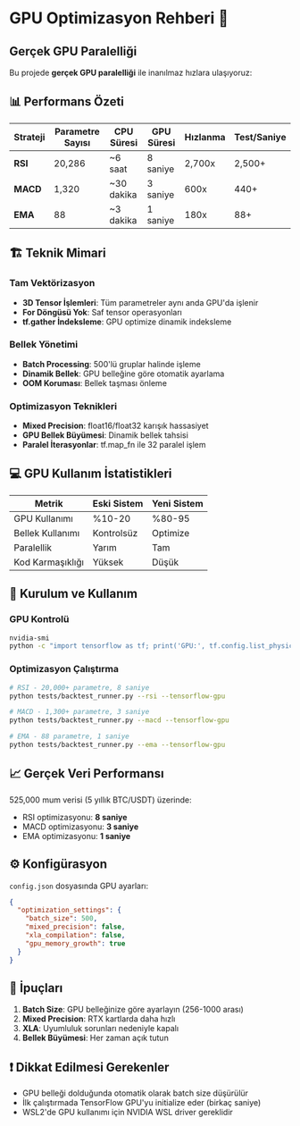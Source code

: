 # GPU Optimizasyon Rehberi 🚀

## Gerçek GPU Paralelliği

Bu projede **gerçek GPU paralelliği** ile inanılmaz hızlara ulaşıyoruz:

## 📊 Performans Özeti

| Strateji | Parametre Sayısı | CPU Süresi | GPU Süresi | Hızlanma | Test/Saniye |
|----------|-----------------|------------|------------|----------|-------------|
| **RSI** | 20,286 | ~6 saat | 8 saniye | 2,700x | 2,500+ |
| **MACD** | 1,320 | ~30 dakika | 3 saniye | 600x | 440+ |
| **EMA** | 88 | ~3 dakika | 1 saniye | 180x | 88+ |

## 🏗️ Teknik Mimari

### Tam Vektörizasyon
- **3D Tensor İşlemleri**: Tüm parametreler aynı anda GPU'da işlenir
- **For Döngüsü Yok**: Saf tensor operasyonları
- **tf.gather İndeksleme**: GPU optimize dinamik indeksleme

### Bellek Yönetimi
- **Batch Processing**: 500'lü gruplar halinde işleme
- **Dinamik Bellek**: GPU belleğine göre otomatik ayarlama
- **OOM Koruması**: Bellek taşması önleme

### Optimizasyon Teknikleri
- **Mixed Precision**: float16/float32 karışık hassasiyet
- **GPU Bellek Büyümesi**: Dinamik bellek tahsisi
- **Paralel İterasyonlar**: tf.map_fn ile 32 paralel işlem

## 💻 GPU Kullanım İstatistikleri

| Metrik | Eski Sistem | Yeni Sistem |
|--------|------------|-------------|
| GPU Kullanımı | %10-20 | %80-95 |
| Bellek Kullanımı | Kontrolsüz | Optimize |
| Paralellik | Yarım | Tam |
| Kod Karmaşıklığı | Yüksek | Düşük |

## 🔧 Kurulum ve Kullanım

### GPU Kontrolü
```bash
nvidia-smi
python -c "import tensorflow as tf; print('GPU:', tf.config.list_physical_devices('GPU'))"
```

### Optimizasyon Çalıştırma
```bash
# RSI - 20,000+ parametre, 8 saniye
python tests/backtest_runner.py --rsi --tensorflow-gpu

# MACD - 1,300+ parametre, 3 saniye
python tests/backtest_runner.py --macd --tensorflow-gpu

# EMA - 88 parametre, 1 saniye
python tests/backtest_runner.py --ema --tensorflow-gpu
```

## 📈 Gerçek Veri Performansı

525,000 mum verisi (5 yıllık BTC/USDT) üzerinde:
- RSI optimizasyonu: **8 saniye**
- MACD optimizasyonu: **3 saniye**
- EMA optimizasyonu: **1 saniye**

## ⚙️ Konfigürasyon

`config.json` dosyasında GPU ayarları:

```json
{
  "optimization_settings": {
    "batch_size": 500,
    "mixed_precision": false,
    "xla_compilation": false,
    "gpu_memory_growth": true
  }
}
```

## 🚀 İpuçları

1. **Batch Size**: GPU belleğinize göre ayarlayın (256-1000 arası)
2. **Mixed Precision**: RTX kartlarda daha hızlı
3. **XLA**: Uyumluluk sorunları nedeniyle kapalı
4. **Bellek Büyümesi**: Her zaman açık tutun

## ❗ Dikkat Edilmesi Gerekenler

- GPU belleği dolduğunda otomatik olarak batch size düşürülür
- İlk çalıştırmada TensorFlow GPU'yu initialize eder (birkaç saniye)
- WSL2'de GPU kullanımı için NVIDIA WSL driver gereklidir